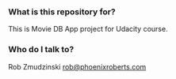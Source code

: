 
### What is this repository for? ###
This is Movie DB App project for Udacity course.




### Who do I talk to? ###
Rob Zmudzinski
rob@phoenixroberts.com
